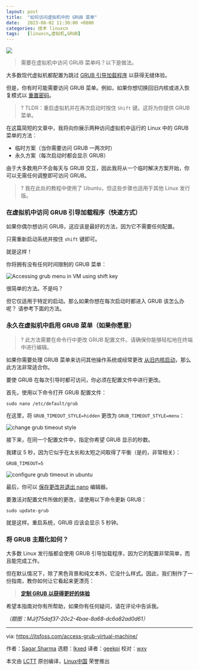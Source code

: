 ```yaml
---
layout: post
title:	"如何访问虚拟机中的 GRUB 菜单"
date:	2023-08-02 11:30:00 +0800 
categories:	技术 linuxcn 
tags:	[linuxcn,虚拟机,GRUB]
---
```



![](/Asserts/Images//attachment/album/202308/02/112939auzwfwyghswuoq6z.jpg)



> 
> 需要在虚拟机中访问 GRUB 菜单吗？以下是做法。
> 
> 
> 


大多数现代虚拟机都配置为跳过 [GRUB 引导加载程序](https://itsfoss.com/what-is-grub/) 以获得无缝体验。


但是，你有时可能需要访问 GRUB 菜单。例如，如果你想切换回旧内核或进入恢复模式以 [重置密码](https://itsfoss.com/how-to-hack-ubuntu-password/)。



> 
> ? TLDR：重启虚拟机并在再次启动时按住 `Shift` 键。这将为你提供 GRUB 菜单。
> 
> 
> 


在这篇简短的文章中，我将向你展示两种访问虚拟机中运行的 Linux 中的 GRUB 菜单的方法：


* 临时方案（当你需要访问 GRUB 一两次时）
* 永久方案（每次启动时都会显示 GRUB）


由于大多数用户不会每天与 GRUB 交互，因此我将从一个临时解决方案开始，你可以无需任何调整即可访问 GRUB。



> 
> ? 我在此处的教程中使用了 Ubuntu，但这些步骤也适用于其他 Linux 发行版。
> 
> 
> 


### 在虚拟机中访问 GRUB 引导加载程序（快速方式）


如果你偶尔想访问 GRUB，这应该是最好的方法，因为它不需要任何配置。


只需重新启动系统并按住 `shift` 键即可。


就是这样！


你将拥有没有任何时间限制的 GRUB 菜单：


![Accessing grub menu in VM using shift key](/Asserts/Images//attachment/album/202308/02/113020o12puzbvou8hxbvo.gif)


很简单的方法。不是吗？


但它仅适用于特定的启动。那么如果你想在每次启动时都进入 GRUB 该怎么办呢？ 请参考下面的方法。


### 永久在虚拟机中启用 GRUB 菜单（如果你愿意）



> 
> ? 此方法需要在命令行中更改 GRUB 配置文件。请确保你能够轻松地在终端中进行编辑。
> 
> 
> 


如果你需要处理 GRUB 菜单来访问其他操作系统或经常更改 [从旧内核启动](https://itsfoss.com/boot-older-kernel-default/)，那么此方法非常适合你。


要使 GRUB 在每次引导时都可访问，你必须在配置文件中进行更改。


首先，使用以下命令打开 GRUB 配置文件：



```
sudo nano /etc/default/grub

```

在这里，将 `GRUB_TIMEOUT_STYLE=hidden` 更改为 `GRUB_TIMEOUT_STYLE=menu`：


![change grub timeout style](/Asserts/Images//attachment/album/202308/02/113108a66646xbslr0xqz0.jpg)


接下来，在同一个配置文件中，指定你希望 GRUB 显示的秒数。


我建议 5 秒，因为它似乎在太长和太短之间取得了平衡（是的，非常相关）：



```
GRUB_TIMEOUT=5

```

![configure grub timeout in ubuntu](/Asserts/Images//attachment/album/202308/02/113115q6ybvgmv9bvmnztn.jpg)


最后，你可以 [保存更改并退出 nano](https://linuxhandbook.com/nano-save-exit/) 编辑器。


要激活对配置文件所做的更改，请使用以下命令更新 GRUB：



```
sudo update-grub

```

就是这样。重启系统，GRUB 应该会显示 5 秒钟。


### 将 GRUB 主题化如何？


大多数 Linux 发行版都会使用 GRUB 引导加载程序，因为它的配置非常简单，而且能完成工作。


但在默认情况下，除了黑色背景和纯文本外，它没什么样式。因此，我们制作了一份指南，教你如何让它看起来更漂亮：



> 
> **[定制 GRUB 以获得更好的体验](https://itsfoss.com/customize-grub-linux/)**
> 
> 
> 


希望本指南对你有所帮助，如果你有任何疑问，请在评论中告诉我。


*（题图：MJ/f75daf37-20c2-4bae-8a68-dc6a82ad0d61）*




---


via: <https://itsfoss.com/access-grub-virtual-machine/>


作者：[Sagar Sharma](https://itsfoss.com/author/sagar/) 选题：[lkxed](https://github.com/lkxed/) 译者：[geekpi](https://github.com/geekpi) 校对：[wxy](https://github.com/wxy)


本文由 [LCTT](https://github.com/LCTT/TranslateProject) 原创编译，[Linux中国](https://linux.cn/) 荣誉推出
